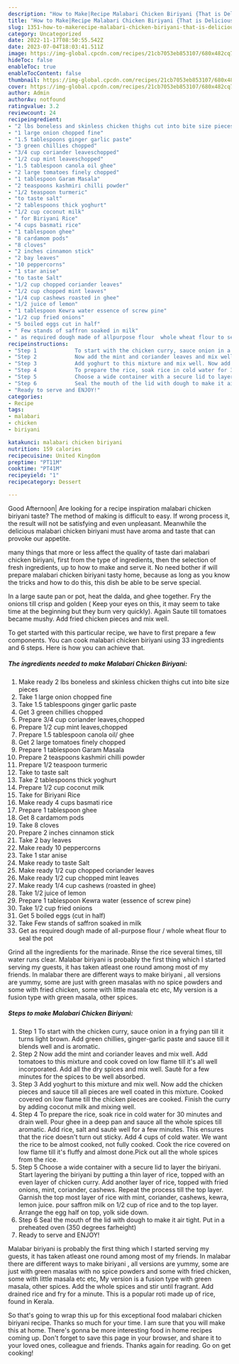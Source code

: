 ```yaml
---
description: "How to Make|Recipe Malabari Chicken Biriyani {That is Delicious"
title: "How to Make|Recipe Malabari Chicken Biriyani {That is Delicious"
slug: 1351-how-to-makerecipe-malabari-chicken-biriyani-that-is-delicious
category: Uncategorized
date: 2022-11-17T08:50:55.542Z
date: 2023-07-04T18:03:41.511Z
image: https://img-global.cpcdn.com/recipes/21cb7053eb853107/680x482cq70/malabari-chicken-biriyani-recipe-main-photo.jpg
hideToc: false
enableToc: true
enableTocContent: false
thumbnail: https://img-global.cpcdn.com/recipes/21cb7053eb853107/680x482cq70/malabari-chicken-biriyani-recipe-main-photo.jpg
cover: https://img-global.cpcdn.com/recipes/21cb7053eb853107/680x482cq70/malabari-chicken-biriyani-recipe-main-photo.jpg
author: Admin
authorAv: notfound
ratingvalue: 3.2
reviewcount: 24
recipeingredient:
- "2 lbs boneless and skinless chicken thighs cut into bite size pieces"
- "1 large onion chopped fine"
- "1.5 tablespoons ginger garlic paste"
- "3 green chillies chopped"
- "3/4 cup coriander leaveschopped"
- "1/2 cup mint leaveschopped"
- "1.5 tablespoon canola oil ghee"
- "2 large tomatoes finely chopped"
- "1 tablespoon Garam Masala"
- "2 teaspoons kashmiri chilli powder"
- "1/2 teaspoon turmeric"
- "to taste salt"
- "2 tablespoons thick yoghurt"
- "1/2 cup coconut milk"
- " for Biriyani Rice"
- "4 cups basmati rice"
- "1 tablespoon ghee"
- "8 cardamom pods"
- "8 cloves"
- "2 inches cinnamon stick"
- "2 bay leaves"
- "10 peppercorns"
- "1 star anise"
- "to taste Salt"
- "1/2 cup chopped coriander leaves"
- "1/2 cup chopped mint leaves"
- "1/4 cup cashews roasted in ghee"
- "1/2 juice of lemon"
- "1 tablespoon Kewra water essence of screw pine"
- "1/2 cup fried onions"
- "5 boiled eggs cut in half"
- " Few stands of saffron soaked in milk"
- " as required dough made of allpurpose flour  whole wheat flour to seal the pot"
recipeinstructions:
- "Step 1            To start with the chicken curry, sauce onion in a frying pan till it turns light brown. Add green chillies, ginger-garlic paste and sauce till it blends well and is aromatic."
- "Step 2            Now add the mint and coriander leaves and mix well. Add tomatoes to this mixture and cook coved on low flame till it&#39;s all well incorporated. Add all the dry spices and mix well. Sautè for a few minutes for the spices to be well absorbed."
- "Step 3            Add yoghurt to this mixture and mix well. Now add the chicken pieces and sauce till all pieces are well coated in this mixture. Cooked covered on low flame till the chicken pieces are cooked. Finish the curry by adding coconut milk and mixing well."
- "Step 4            To prepare the rice, soak rice in cold water for 30 minutes and drain well. Pour ghee in a deep pan and sauce all the whole spices till aromatic. Add rice, salt and sautè well for a few minutes. This ensures that the rice doesn&#39;t turn out sticky. Add 4 cups of cold water. We want the rice to be almost cooked, not fully cooked. Cook the rice covered on low flame till it&#39;s fluffy and almost done.Pick out all the whole spices from the rice."
- "Step 5            Choose a wide container with a secure lid to layer the biriyani. Start layering the biriyani by putting a thin layer of rice, topped with an even layer of chicken curry. Add another layer of rice, topped with fried onions, mint, coriander, cashews. Repeat the process till the top layer. Garnish the top most layer of rice with mint, coriander, cashews, kewra, lemon juice. pour saffron milk on 1/2 cup of rice and to the top layer. Arrange the egg half on top, yolk side down."
- "Step 6            Seal the mouth of the lid with dough to make it air tight. Put in a preheated oven (350 degrees farheight)"
- "Ready to serve and ENJOY!"
categories:
- Recipe
tags:
- malabari
- chicken
- biriyani

katakunci: malabari chicken biriyani 
nutrition: 159 calories
recipecuisine: United Kingdom
preptime: "PT11M"
cooktime: "PT41M"
recipeyield: "1"
recipecategory: Dessert

---
```



Good Afternoon| Are looking for a recipe inspiration malabari chicken biriyani taste? The method of making is difficult to easy. If wrong process it, the result will not be satisfying and even unpleasant. Meanwhile the delicious malabari chicken biriyani must have aroma and taste that can provoke our appetite.






many things that more or less affect the quality of taste dari malabari chicken biriyani, first from the type of ingredients, then the selection of fresh ingredients, up to how to make and serve it. No need bother if will prepare malabari chicken biriyani tasty home, because as long as you know the tricks and how to do this, this dish be able to be serve  special.


In a large saute pan or pot, heat the dalda, and ghee together. Fry the onions till crisp and golden ( Keep your eyes on this, it may seem to take time at the beginning but they burn very quickly). Again Saute till tomatoes became mushy. Add fried chicken pieces and mix well.


To get started with this particular recipe, we have to first prepare a few components. You can cook malabari chicken biriyani using 33 ingredients and 6 steps. Here is how you can achieve that.

<!--inarticleads1-->

##### The ingredients needed to make Malabari Chicken Biriyani:

1. Make ready 2 lbs boneless and skinless chicken thighs cut into bite size pieces
1. Take 1 large onion chopped fine
1. Take 1.5 tablespoons ginger garlic paste
1. Get 3 green chillies chopped
1. Prepare 3/4 cup coriander leaves,chopped
1. Prepare 1/2 cup mint leaves,chopped
1. Prepare 1.5 tablespoon canola oil/ ghee
1. Get 2 large tomatoes finely chopped
1. Prepare 1 tablespoon Garam Masala
1. Prepare 2 teaspoons kashmiri chilli powder
1. Prepare 1/2 teaspoon turmeric
1. Take to taste salt
1. Take 2 tablespoons thick yoghurt
1. Prepare 1/2 cup coconut milk
1. Take  for Biriyani Rice
1. Make ready 4 cups basmati rice
1. Prepare 1 tablespoon ghee
1. Get 8 cardamom pods
1. Take 8 cloves
1. Prepare 2 inches cinnamon stick
1. Take 2 bay leaves
1. Make ready 10 peppercorns
1. Take 1 star anise
1. Make ready to taste Salt
1. Make ready 1/2 cup chopped coriander leaves
1. Make ready 1/2 cup chopped mint leaves
1. Make ready 1/4 cup cashews (roasted in ghee)
1. Take 1/2 juice of lemon
1. Prepare 1 tablespoon Kewra water (essence of screw pine)
1. Take 1/2 cup fried onions
1. Get 5 boiled eggs (cut in half)
1. Take  Few stands of saffron soaked in milk
1. Get  as required dough made of all-purpose flour / whole wheat flour to seal the pot


Grind all the ingredients for the marinade. Rinse the rice several times, till water runs clear. Malabar biriyani is probably the first thing which I started serving my guests, it has taken atleast one round among most of my friends. In malabar there are different ways to make biriyani , all versions are yummy, some are just with green masalas with no spice powders and some with fried chicken, some with little masala etc etc, My version is a fusion type with green masala, other spices. 

<!--inarticleads2-->

##### Steps to make Malabari Chicken Biriyani:

1. Step 1            To start with the chicken curry, sauce onion in a frying pan till it turns light brown. Add green chillies, ginger-garlic paste and sauce till it blends well and is aromatic.
1. Step 2            Now add the mint and coriander leaves and mix well. Add tomatoes to this mixture and cook coved on low flame till it&#39;s all well incorporated. Add all the dry spices and mix well. Sautè for a few minutes for the spices to be well absorbed.
1. Step 3            Add yoghurt to this mixture and mix well. Now add the chicken pieces and sauce till all pieces are well coated in this mixture. Cooked covered on low flame till the chicken pieces are cooked. Finish the curry by adding coconut milk and mixing well.
1. Step 4            To prepare the rice, soak rice in cold water for 30 minutes and drain well. Pour ghee in a deep pan and sauce all the whole spices till aromatic. Add rice, salt and sautè well for a few minutes. This ensures that the rice doesn&#39;t turn out sticky. Add 4 cups of cold water. We want the rice to be almost cooked, not fully cooked. Cook the rice covered on low flame till it&#39;s fluffy and almost done.Pick out all the whole spices from the rice.
1. Step 5            Choose a wide container with a secure lid to layer the biriyani. Start layering the biriyani by putting a thin layer of rice, topped with an even layer of chicken curry. Add another layer of rice, topped with fried onions, mint, coriander, cashews. Repeat the process till the top layer. Garnish the top most layer of rice with mint, coriander, cashews, kewra, lemon juice. pour saffron milk on 1/2 cup of rice and to the top layer. Arrange the egg half on top, yolk side down.
1. Step 6            Seal the mouth of the lid with dough to make it air tight. Put in a preheated oven (350 degrees farheight)
1. Ready to serve and ENJOY!

Malabar biriyani is probably the first thing which I started serving my guests, it has taken atleast one round among most of my friends. In malabar there are different ways to make biriyani , all versions are yummy, some are just with green masalas with no spice powders and some with fried chicken, some with little masala etc etc, My version is a fusion type with green masala, other spices. Add the whole spices and stir until fragrant. Add drained rice and fry for a minute. This is a popular roti made up of rice, found in Kerala. 

So that's going to wrap this up for this exceptional food malabari chicken biriyani recipe. Thanks so much for your time. I am sure that you will make this at home. There's gonna be more interesting food in home recipes coming up. Don't forget to save this page in your browser, and share it to your loved ones, colleague and friends. Thanks again for reading. Go on get cooking!
